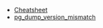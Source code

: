 * [Cheatsheet](PostgreSQL/Cheatsheet.md)
* [pg_dump_version_mismatch](PostgreSQL/pg_dump_version_mismatch.md)

